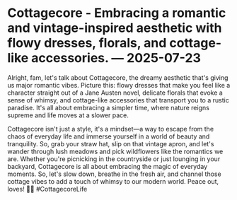 # Cottagecore - Embracing a romantic and vintage-inspired aesthetic with flowy dresses, florals, and cottage-like accessories. — 2025-07-23

Alright, fam, let's talk about Cottagecore, the dreamy aesthetic that's giving us major romantic vibes. Picture this: flowy dresses that make you feel like a character straight out of a Jane Austen novel, delicate florals that evoke a sense of whimsy, and cottage-like accessories that transport you to a rustic paradise. It's all about embracing a simpler time, where nature reigns supreme and life moves at a slower pace. 

Cottagecore isn't just a style, it's a mindset—a way to escape from the chaos of everyday life and immerse yourself in a world of beauty and tranquility. So, grab your straw hat, slip on that vintage apron, and let's wander through lush meadows and pick wildflowers like the romantics we are. Whether you're picnicking in the countryside or just lounging in your backyard, Cottagecore is all about embracing the magic of everyday moments. So, let's slow down, breathe in the fresh air, and channel those cottage vibes to add a touch of whimsy to our modern world. Peace out, loves! 🌿🌸 #CottagecoreLife
